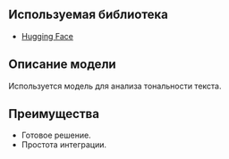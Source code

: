 ## Используемая библиотека
- [Hugging Face](https://huggingface.co/)  

## Описание модели
Используется модель для анализа тональности текста.  

## Преимущества
- Готовое решение.
- Простота интеграции.
